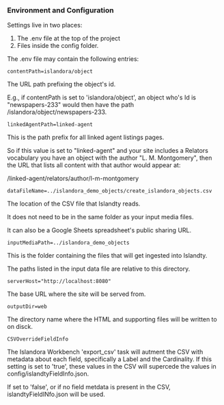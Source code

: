 ### Environment and Configuration

Settings live in two places:

1. The .env file at the top of the project
2. Files inside the config folder.

The .env file may contain the following entries:

```contentPath=islandora/object```

The URL path prefixing the object's id.

E.g., if contentPath is set to 'islandora/object', an object who's Id is "newspapers-233" would
then have the path /islandora/object/newspapers-233.

```linkedAgentPath=linked-agent```

This is the path prefix for all linked agent
listings pages.

So if this value is set to "linked-agent" and
your site includes a Relators vocabulary
you have an object with the author "L. M. Montgomery",
then the URL that lists all content
with that author would appear at:

/linked-agent/relators/author/l-m-montgomery

```dataFileName=../islandora_demo_objects/create_islandora_objects.csv```

The location of the CSV file that Islandty reads.

It does not need to be in the same folder as your input media files.

It can also be a Google Sheets spreadsheet's public
sharing URL.

```inputMediaPath=../islandora_demo_objects```

This is the folder containing
the files that will get ingested into Islandty.

The paths listed in the input data file
are relative to this directory.

```serverHost="http://localhost:8080"```

The base URL where the site will be served from.

```outputDir=web```

The directory name where the HTML and supporting
files will be written to on disck.


```CSVOverrideFieldInfo```

The Islandora Workbench 'export_csv' task will autment the CSV with metadata about each field, specifically a Label and the Cardinality.  If this setting is set to 'true', these values in the CSV will supercede the values in config/islandtyFieldInfo.json.

If set to 'false', or if no field metdata is present in the CSV, islandtyFieldINfo.json will be used.
